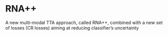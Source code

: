 # RNA++
A new multi-modal TTA approach, called RNA++, combined with a new set of losses (CR losses) aiming at reducing  classifier’s uncertainty 
